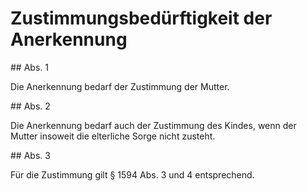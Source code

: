 # Zustimmungsbedürftigkeit der Anerkennung



\#\# Abs. 1

 Die Anerkennung bedarf der Zustimmung der Mutter.

\#\# Abs. 2

 Die Anerkennung bedarf auch der Zustimmung des Kindes, wenn der Mutter insoweit die elterliche Sorge nicht zusteht.

\#\# Abs. 3

 Für die Zustimmung gilt § 1594 Abs. 3 und 4 entsprechend. 


